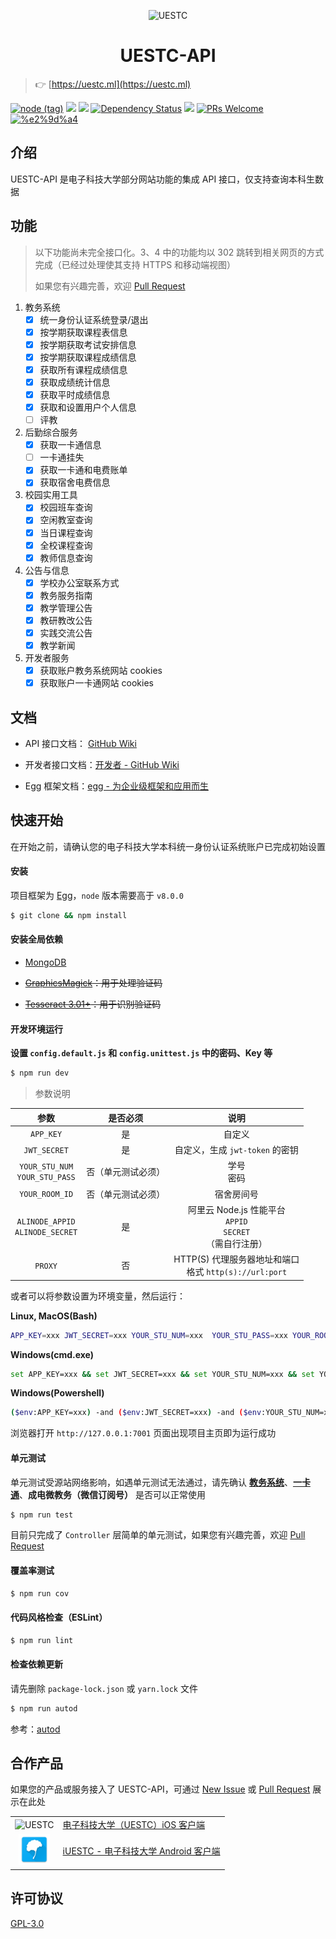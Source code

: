 
<p align="center"><img src="https://ipic.vizards.cc/2018-02-14-125437.jpg" width="100" alt="UESTC"/></p>
<h1 align="center">UESTC-API</h1>

> 👉 [https://uestc.ml](https://uestc.ml)

[![node (tag)](https://img.shields.io/node/v/egg.svg?style=flat-square)](https://nodejs.org) [![](https://img.shields.io/travis/Vizards/uestc-api.svg?style=flat-square)](https://travis-ci.org/Vizards/uestc-api) [![](https://img.shields.io/codecov/c/github/Vizards/uestc-api.svg?style=flat-square)](https://codecov.io/gh/Vizards/uestc-api) [![Dependency Status](https://img.shields.io/david/Vizards/uestc-api.svg?style=flat-square)](https://david-dm.org/Vizards/uestc-api) [![](https://img.shields.io/badge/license-GPL-blue.svg?style=flat-square)](https://github.com/Vizards/uestc-api/blob/master/LICENSE) [![PRs Welcome](https://img.shields.io/badge/PRs-welcome-brightgreen.svg?style=flat-square)](https://github.com/Vizards/uestc-api/pulls) [![%e2%9d%a4](https://img.shields.io/badge/made%20with-%e2%9d%a4-ff69b4.svg?style=flat-square)](https://github.com/Vizards/uestc-api)

## 介绍

UESTC-API 是电子科技大学部分网站功能的集成 API 接口，仅支持查询本科生数据

## 功能

> 以下功能尚未完全接口化。3、4 中的功能均以 302 跳转到相关网页的方式完成（已经过处理使其支持 HTTPS 和移动端视图）
> 
> 如果您有兴趣完善，欢迎 [Pull Request](https://github.com/Vizards/uestc-api/pulls)


1. 教务系统
    - [x] 统一身份认证系统登录/退出
    - [x] 按学期获取课程表信息
    - [x] 按学期获取考试安排信息
    - [x] 按学期获取课程成绩信息
    - [x] 获取所有课程成绩信息
    - [x] 获取成绩统计信息
    - [x] 获取平时成绩信息
    - [x] 获取和设置用户个人信息
    - [ ] 评教

2. 后勤综合服务
    - [x] 获取一卡通信息
    - [ ] 一卡通挂失
    - [x] 获取一卡通和电费账单
    - [x] 获取宿舍电费信息

3. 校园实用工具
    - [x] 校园班车查询
    - [x] 空闲教室查询
    - [x] 当日课程查询
    - [x] 全校课程查询
    - [x] 教师信息查询
    
4. 公告与信息
    - [x] 学校办公室联系方式
    - [x] 教务服务指南
    - [x] 教学管理公告
    - [x] 教研教改公告
    - [x] 实践交流公告
    - [x] 教学新闻
    
5. 开发者服务
    - [x] 获取账户教务系统网站 cookies
    - [x] 获取账户一卡通网站 cookies

## 文档

- API 接口文档： [GitHub Wiki](https://github.com/Vizards/uestc-api/wiki)

- 开发者接口文档：[开发者 - GitHub Wiki](https://github.com/Vizards/uestc-api/wiki/%E5%BC%80%E5%8F%91%E8%80%85)

- Egg 框架文档：[egg - 为企业级框架和应用而生](https://eggjs.org)


## 快速开始

在开始之前，请确认您的电子科技大学本科统一身份认证系统账户已完成初始设置

#### 安装

项目框架为 [Egg](https://eggjs.org)，`node` 版本需要高于 `v8.0.0`

```bash
$ git clone && npm install
```


#### 安装全局依赖

- [MongoDB](https://docs.mongodb.com/)

- ~~[GraphicsMagick](http://www.graphicsmagick.org/)：用于处理验证码~~

- ~~[Tesseract 3.01+](https://github.com/tesseract-ocr/tesseract)：用于识别验证码~~

#### 开发环境运行

**设置 `config.default.js` 和 `config.unittest.js` 中的密码、Key 等**

```bash
$ npm run dev
```

> 参数说明

参数 | 是否必须 | 说明
:---: | :---: | :---:
`APP_KEY` | 是 | 自定义
`JWT_SECRET` | 是 | 自定义，生成 `jwt-token` 的密钥
`YOUR_STU_NUM`<br/>`YOUR_STU_PASS` | 否（单元测试必须）| 学号<br/>密码
`YOUR_ROOM_ID` | 否（单元测试必须）| 宿舍房间号
`ALINODE_APPID`<br/>`ALINODE_SECRET` | 是 | 阿里云 Node.js 性能平台<br/>`APPID`<br/>`SECRET`<br/>（需自行注册）
`PROXY` | 否 | HTTP(S) 代理服务器地址和端口 <br> 格式 `http(s)://url:port`

或者可以将参数设置为环境变量，然后运行：

**Linux, MacOS(Bash)**

```bash
APP_KEY=xxx JWT_SECRET=xxx YOUR_STU_NUM=xxx  YOUR_STU_PASS=xxx YOUR_ROOM_ID=xxx ALINODE_APPID=xxx ALINODE_SECRET=xxx PROXY=xxx npm run dev
```

**Windows(cmd.exe)**

```bash
set APP_KEY=xxx && set JWT_SECRET=xxx && set YOUR_STU_NUM=xxx && set YOUR_STU_PASS=xxx && set YOUR_ROOM_ID=xxx && set ALINODE_APPID=xxx && set ALINODE_SECRET=xxx && set PROXY=xxx&&npm run dev
```

**Windows(Powershell)**

```bash
($env:APP_KEY=xxx) -and ($env:JWT_SECRET=xxx) -and ($env:YOUR_STU_NUM=xxx) -and ($env:YOUR_STU_PASS=xxx) -and ($env:YOUR_ROOM_ID=xxx) -and ($env:ALINODE_APPID=xxx) -and ($env:ALINODE_SECRET=xxx) -and ($env:PROXY=xxx) -and npm start
```

浏览器打开 `http://127.0.0.1:7001` 页面出现项目主页即为运行成功

#### 单元测试

单元测试受源站网络影响，如遇单元测试无法通过，请先确认 **[教务系统](http://portal.uestc.edu.cn)**、**[一卡通](http://ecard.uestc.edu.cn)**、**成电微教务（微信订阅号）** 是否可以正常使用

```bash
$ npm run test
```

目前只完成了 `Controller` 层简单的单元测试，如果您有兴趣完善，欢迎 [Pull Request](https://github.com/Vizards/uestc-api/pulls)

#### 覆盖率测试

```bash
$ npm run cov
```

#### 代码风格检查（ESLint）

```bash
$ npm run lint
```

#### 检查依赖更新

请先删除 `package-lock.json` 或 `yarn.lock` 文件

```bash
$ npm run autod
```

参考：[autod](https://www.npmjs.com/package/autod) 

## 合作产品

如果您的产品或服务接入了 UESTC-API，可通过 [New Issue](https://github.com/Vizards/uestc-api/issue) 或 [Pull Request](https://github.com/Vizards/uestc-api/pulls) 展示在此处

<table>
  <tbody>
    <tr>
      <td align="center" valign="middle">
        <img width="60px" src="https://ipic.vizards.cc/2018-04-14-171713.png" alt="UESTC" width="60px"">
      </td>
      <td align="left" valign="middle">
        <a href="https://github.com/Vizards/uestc-react-native-ios" target="_blank">电子科技大学（UESTC）iOS 客户端</a>
      </td>
    </tr>
<tr>
      <td align="center" valign="middle">
        <img width="50px" src="https://raw.githubusercontent.com/Febers/iUESTC/master/picture/app_icon.png" alt="UESTC" width="60px">
      </td>
      <td align="left" valign="middle">
        <a href="https://github.com/Febers/iUESTC" target="_blank">iUESTC - 电子科技大学 Android 客户端</a>
      </td>
    </tr>
  </tbody>
</table>

## 许可协议

[GPL-3.0](https://github.com/Vizards/uestc-api/blob/dev/LICENSE)







